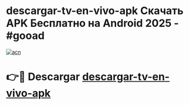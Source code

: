 # descargar-tv-en-vivo-apk Скачать APK Бесплатно на Android 2025 - #gooad

[![acn](https://github.com/user-attachments/assets/0f9c940e-d8b0-45ae-aac7-cd30a18b3e1c)](https://apps.freeplayer.one?title=descargar-tv-en-vivo-apk&ref=9RF)

# 👉🔴 Descargar [descargar-tv-en-vivo-apk](https://apps.freeplayer.one?title=descargar-tv-en-vivo-apk&ref=9RF)